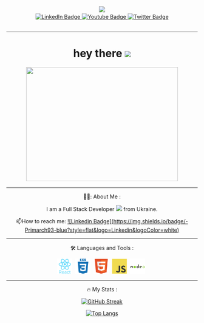 <div id="header" align="center">
  <img src="https://media.giphy.com/media/2IudUHdI075HL02Pkk/giphy.gif" width="100"/>
<div id="badges">
  <a href="https://web.telegram.org/k/#@Egorin93">
    <img src="https://img.shields.io/badge/Telegram-blue?style=for-the-badge&logo=telegram&logoColor=white" alt="LinkedIn Badge"/>
  </a>
  <a href="https://www.facebook.com/sugonegor">
    <img src="https://img.shields.io/badge/Facebook-red?style=for-the-badge&logo=facebook&logoColor=white" alt="Youtube Badge"/>
  </a>
  <a href="https://www.linkedin.com/in/kravchenko-yehor/">
    <img src="https://img.shields.io/badge/LinkedIn-blue?style=for-the-badge&logo=LinkedIn&logoColor=white" alt="Twitter Badge"/>
  </a>
  </div>
  <div>
  <img src="https://komarev.com/ghpvc/?username=primarch93&style=flat-square&color=blue" alt=""/>
  
  ---
  
  <h1>
  hey there
  <img src="https://media.giphy.com/media/hvRJCLFzcasrR4ia7z/giphy.gif" width="30px"/>
</h1>
    </div>
  <div align="center">
  <img src="https://media.giphy.com/media/R03zWv5p1oNSQd91EP/giphy.gif" width="400" height="300"/>
    
  ---
    
   👨‍💻: About Me :
    
  I am a Full Stack Developer <img src="https://media.giphy.com/media/WUlplcMpOCEmTGBtBW/giphy.gif" width="30"> from Ukraine.
    
  :mailbox:How to reach me: [![Linkedin Badge]<a href="https://www.linkedin.com/in/kravchenko-yehor/">(https://img.shields.io/badge/-Primarch93-blue?style=flat&logo=Linkedin&logoColor=white)]()
    
 ---
    
 :hammer_and_wrench: Languages and Tools :
</div>
  <div>
  <img src="https://github.com/devicons/devicon/blob/master/icons/react/react-original-wordmark.svg" title="React" alt="React" width="40" height="40"/>&nbsp;
  <img src="https://github.com/devicons/devicon/blob/master/icons/css3/css3-plain-wordmark.svg"  title="CSS3" alt="CSS" width="40" height="40"/>&nbsp;
  <img src="https://github.com/devicons/devicon/blob/master/icons/html5/html5-original.svg" title="HTML5" alt="HTML" width="40" height="40"/>&nbsp;
  <img src="https://github.com/devicons/devicon/blob/master/icons/javascript/javascript-original.svg" title="JavaScript" alt="JavaScript" width="40" height="40"/>&nbsp;
  <img src="https://github.com/devicons/devicon/blob/master/icons/nodejs/nodejs-original-wordmark.svg" title="NodeJS" alt="NodeJS" width="40" height="40"/>&nbsp;
    
 ---
    
:fire: My Stats :
    
[![GitHub Streak](http://github-readme-streak-stats.herokuapp.com?user=primarch93&theme=github-dark-blue&border_radius=10&mode=weekly)](https://git.io/streak-stats)
    
 [![Top Langs](https://github-readme-stats.vercel.app/api/top-langs/?username=primarch93&layout=compact&theme=vision-friendly-dark)](https://github.com/anuraghazra/github-readme-stats)
</div>
</div>

